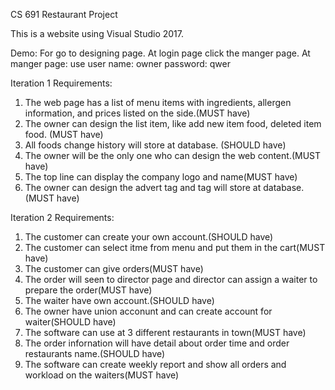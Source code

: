 CS 691 Restaurant Project



This is a website using Visual Studio 2017. 

Demo:
For go to designing page. At login page click the manger page. At manger page: use 
user name:  owner
password:  qwer

Iteration 1 Requirements:
1.	The web page has a list of menu items with ingredients, allergen information, and prices listed on the side.(MUST have)
2.	The owner can design the list item, like add new item food, deleted item food. (MUST have)
3.	All foods change history will store at database. (SHOULD have) 
4.	The owner will be the only one who can design the web content.(MUST have)
5.	The top line can display the company logo and name(MUST have)
6.	The owner can design the advert tag and tag will store at database. (MUST have)


Iteration 2 Requirements:
1. The customer can create your own account.(SHOULD have)
2. The customer can select itme from menu and put them in the cart(MUST have)
3. The customer can give orders(MUST have)
4. The order will seen to director page and director can assign a waiter to prepare the order(MUST have)
5. The waiter have own account.(SHOULD have)
6. The owner have union acconunt and can create account for waiter(SHOULD have)
7. The software can use at 3 different restaurants in town(MUST have)
8. The order infornation will have detail about order time and order restaurants name.(SHOULD have)
9. The software can create weekly report and show all orders and workload on the waiters(MUST have)
